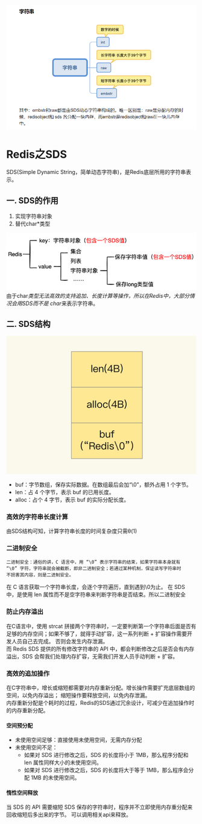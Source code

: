 ![img_1.png](Redis图/redis之string底层数据结构.png)

# Redis之SDS

SDS(Simple Dynamic String，简单动态字符串)，是Redis底层所用的字符串表示。

## 一. SDS的作用
1. 实现字符串对象
2. 替代char*类型

![img.png](Redis图/SDS应用场景.png)
由于char*类型无法高效的支持追加、长度计算等操作，所以在Redis中，大部分情况会用SDS而不是
char*来表示字符串。

## 二. SDS结构
![img_1.png](Redis图/SDS结构体.png)
* buf：字节数组，保存实际数据。在数组最后会加“\0”，额外占用 1 个字节。
* len：占 4 个字节，表示 buf 的已用长度。
* alloc：占个 4 字节，表示 buf 的实际分配长度。

### 高效的字符串长度计算
由SDS结构可知，计算字符串长度的时间复杂度只需θ(1)
### 二进制安全

    二进制安全：通俗的讲，C 语言中，用 “\0” 表示字符串的结束，如果字符串本身就有
    “\0” 字符，字符串就会被截断，即非二进制安全；若通过某种机制，保证读写字符串时
    不损害其内容，则是二进制安全。

在 C 语言获取一个字符串长度，会逐个字符遍历，直到遇到\0为止。
在 SDS 中，是使用 len 属性而不是空字符串来判断字符串是否结束。所以二进制安全
### 防止内存溢出
在C语言中，使用 strcat 拼接两个字符串时，一定要判断第一个字符串后面是否有足够的内存空间；如果不够了，就得手动扩容，这一系列判断 + 扩容操作需要开发人员自己去完成。
否则会发生内存泄漏。  
而 Redis SDS 提供的所有修改字符串的 API 中，都会判断修改之后是否会有内存溢出，SDS 会帮我们处理内存扩容，无需我们开发人员手动判断 + 扩容。

### 高效的追加操作
在C字符串中，增长或缩短都需要对内存重新分配。增长操作需要扩充底层数组的空间，以免内存溢出；
缩短操作要释放空间，以免内存泄漏。  
内存重新分配是个耗时的过程，Redis的SDS通过冗余设计，可减少在追加操作时的内存重新分配。
#### 空间预分配
* 未使用空间足够：直接使用未使用空间，无需内存分配
* 未使用空间不足：
  * 如果对 SDS 进行修改之后，SDS 的长度将小于 1MB，那么程序分配和 len 属性同样大小的未使用空间。
  * 如果对 SDS 进行修改之后，SDS 的长度将大于等于 1MB，那么程序会分配 1MB 的未使用空间。
#### 惰性空间释放
当 SDS 的 API 需要缩短 SDS 保存的字符串时，程序并不立即使用内存重分配来回收缩短后多出来的字节。
可以调用相关api来释放。